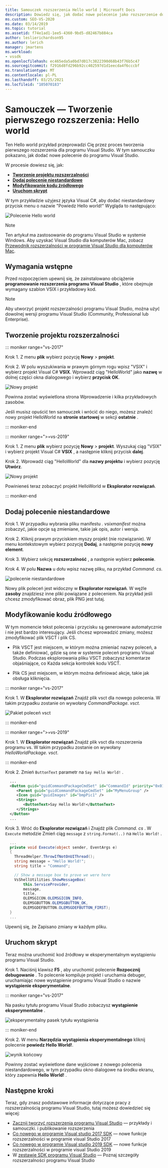 ```yaml
---
title: Samouczek rozszerzenia Hello world | Microsoft Docs
description: Dowiedz się, jak dodać nowe polecenie jako rozszerzenie do programu Visual Studio, które polega na tworzeniu projektu, dodawaniu polecenia i modyfikowaniu kodu źródłowego.
ms.custom: SEO-VS-2020
ms.date: 03/14/2019
ms.topic: tutorial
ms.assetid: f74e1ad1-1ee5-4360-9bd5-d82467b884ca
author: leslierichardson95
ms.author: lerich
manager: jmartens
ms.workload:
- vssdk
ms.openlocfilehash: ec465eda5a0bd7d017c3822390d68b43f76b5c47
ms.sourcegitcommit: f2916d8fd296b92cc402597d1d1eecda4f6cccbf
ms.translationtype: MT
ms.contentlocale: pl-PL
ms.lasthandoff: 03/25/2021
ms.locfileid: "105070183"
---
```

# <a name="tutorial---create-your-first-extension-hello-world"></a>Samouczek — Tworzenie pierwszego rozszerzenia: Hello world

Ten Hello world przykład przeprowadzi Cię przez proces tworzenia pierwszego rozszerzenia dla programu Visual Studio. W tym samouczku pokazano, jak dodać nowe polecenie do programu Visual Studio.

W procesie dowiesz się, jak:

* **[Tworzenie projektu rozszerzalności](#create-an-extensibility-project)**
* **[Dodaj polecenie niestandardowe](#add-a-custom-command)**
* **[Modyfikowanie kodu źródłowego](#modify-the-source-code)**
* **[Uruchom skrypt](#run-it)**

W tym przykładzie użyjesz języka Visual C#, aby dodać niestandardowy przycisk menu o nazwie "Powiedz Hello world!" Wygląda to następująco:

![Polecenie Hello world](media/hello-world-say-hello-world.png)

> [!NOTE]
> Ten artykuł ma zastosowanie do programu Visual Studio w systemie Windows. Aby uzyskać Visual Studio dla komputerów Mac, zobacz [Przewodnik rozszerzalności w programie Visual Studio dla komputerów Mac](/visualstudio/mac/extending-visual-studio-mac-walkthrough).

## <a name="prerequisites"></a>Wymagania wstępne

Przed rozpoczęciem upewnij się, że zainstalowano obciążenie **programowanie rozszerzenia programu Visual Studio** , które obejmuje wymagany szablon VSIX i przykładowy kod.

> [!NOTE]
> Aby utworzyć projekt rozszerzalności programu Visual Studio, można użyć dowolnej wersji programu Visual Studio (Community, Professional lub Enterprise).

## <a name="create-an-extensibility-project"></a>Tworzenie projektu rozszerzalności

::: moniker range="vs-2017"

Krok 1. Z menu **plik** wybierz pozycję **Nowy**  >  **projekt**.

Krok 2. W polu wyszukiwania w prawym górnym rogu wpisz "VSIX" i wybierz projekt Visual C# **VSIX**. Wprowadź ciąg "HelloWorld" jako **nazwę** w dolnej części okna dialogowego i wybierz **przycisk OK**.

![Nowy projekt](media/hello-world-new-project.png)

Powinna zostać wyświetlona strona Wprowadzenie i kilka przykładowych zasobów.

Jeśli musisz opuścić ten samouczek i wrócić do niego, możesz znaleźć nowy projekt HelloWorld na **stronie startowej** w sekcji **ostatnie** .

::: moniker-end

::: moniker range=">=vs-2019"

Krok 1. Z menu **plik** wybierz pozycję **Nowy**  >  **projekt**. Wyszukaj ciąg "VSIX" i wybierz projekt Visual C# **VSIX** , a następnie kliknij przycisk **dalej**.

Krok 2. Wprowadź ciąg "HelloWorld" dla **nazwy projektu** i wybierz pozycję **Utwórz**.

![Nowy projekt](media/hello-world-new-project-2019.png)

Powinieneś teraz zobaczyć projekt HelloWorld w **Eksplorator rozwiązań**.

::: moniker-end

## <a name="add-a-custom-command"></a>Dodaj polecenie niestandardowe

Krok 1. W przypadku wybrania pliku manifestu *. vsixmanifest* można zobaczyć, jakie opcje są zmieniane, takie jak opis, autor i wersja.

Krok 2. Kliknij prawym przyciskiem myszy projekt (nie rozwiązanie). W menu kontekstowym wybierz pozycję **Dodaj**, a następnie pozycję **nowy element**.

Krok 3. Wybierz sekcję **rozszerzalność** , a następnie wybierz **polecenie**.

Krok 4. W polu **Nazwa** u dołu wpisz nazwę pliku, na przykład *Command. cs*.

![polecenie niestandardowe](media/hello-world-vsix-command.png)

Nowy plik poleceń jest widoczny w **Eksplorator rozwiązań**. W węźle **zasoby** znajdziesz inne pliki powiązane z poleceniem. Na przykład jeśli chcesz zmodyfikować obraz, plik PNG jest tutaj.

## <a name="modify-the-source-code"></a>Modyfikowanie kodu źródłowego

W tym momencie tekst polecenia i przycisku są generowane automatycznie i nie jest bardzo interesujący. Jeśli chcesz wprowadzić zmiany, możesz zmodyfikować plik VSCT i plik CS.

* Plik VSCT jest miejscem, w którym można zmieniać nazwy poleceń, a także definiować, gdzie są one w systemie poleceń programu Visual Studio. Podczas eksplorowania pliku VSCT zobaczysz komentarze objaśniające, co Każda sekcja kontrolek kodu VSCT.

* Plik CS jest miejscem, w którym można definiować akcje, takie jak obsługa kliknięcia.

::: moniker range="vs-2017"

Krok 1. W **Eksplorator rozwiązań** Znajdź plik vsct dla nowego polecenia. W takim przypadku zostanie on wywołany *CommandPackage. vsct*.

![Pakiet poleceń vsct](media/hello-world-command-package-vsct.png)

::: moniker-end

::: moniker range=">=vs-2019"

Krok 1. W **Eksplorator rozwiązań** Znajdź plik vsct dla rozszerzenia programu vs. W takim przypadku zostanie on wywołany *HelloWorldPackage. vsct*.

::: moniker-end

Krok 2. Zmień `ButtonText` parametr na `Say Hello World!` .

```xml
  ...
  <Button guid="guidCommandPackageCmdSet" id="CommandId" priority="0x0100" type="Button">
     <Parent guid="guidCommandPackageCmdSet" id="MyMenuGroup" />
     <Icon guid="guidImages" id="bmpPic1" />
     <Strings>
        <ButtonText>Say Hello World!</ButtonText>
     </Strings>
  </Button>
  ...
```

Krok 3. Wróć do **Eksplorator rozwiązań** i Znajdź plik *Command. cs* . W `Execute` metodzie Zmień ciąg `message` z `string.Format(..)` na `Hello World!` .

```csharp
  ...
  private void Execute(object sender, EventArgs e)
  {
    ThreadHelper.ThrowIfNotOnUIThread();
    string message = "Hello World!";
    string title = "Command";

    // Show a message box to prove we were here
    VsShellUtilities.ShowMessageBox(
        this.ServiceProvider,
        message,
        title,
        OLEMSGICON.OLEMSGICON_INFO,
        OLEMSGBUTTON.OLEMSGBUTTON_OK,
        OLEMSGDEFBUTTON.OLEMSGDEFBUTTON_FIRST);
  }
  ...
```

Upewnij się, że Zapisano zmiany w każdym pliku.

## <a name="run-it"></a>Uruchom skrypt

Teraz można uruchomić kod źródłowy w eksperymentalnym wystąpieniu programu Visual Studio.

Krok 1. Naciśnij klawisz **F5** , aby uruchomić polecenie **Rozpocznij debugowanie** . To polecenie kompiluje projekt i uruchamia debuger, uruchamiając nowe wystąpienie programu Visual Studio o nazwie **wystąpienie eksperymentalne**.

::: moniker range="vs-2017"

Na pasku tytułu programu Visual Studio zobaczysz **wystąpienie eksperymentalne** .

![eksperymentalny pasek tytułu wystąpienia](media/hello-world-exp-instance.png)

::: moniker-end

Krok 2. W menu **Narzędzia** **wystąpienia eksperymentalnego** kliknij polecenie **powiedz Hello World!**.

![wynik końcowy](media/hello-world-final-result.png)

Powinny zostać wyświetlone dane wyjściowe z nowego polecenia niestandardowego, w tym przypadku okno dialogowe na środku ekranu, który zapewnia **Hello World!** .

## <a name="next-steps"></a>Następne kroki

Teraz, gdy znasz podstawowe informacje dotyczące pracy z rozszerzalnością programu Visual Studio, tutaj możesz dowiedzieć się więcej:

* [Zacznij tworzyć rozszerzenia programu Visual Studio](starting-to-develop-visual-studio-extensions.md) — przykłady i samouczki. i publikowanie rozszerzenia
* [Co nowego w programie Visual studio 2017 SDK](what-s-new-in-the-visual-studio-2017-sdk.md) — nowe funkcje rozszerzalności w programie visual Studio 2017
* [Co nowego w programie Visual studio 2019 SDK](whats-new-visual-studio-2019-sdk.md) — nowe funkcje rozszerzalności w programie visual Studio 2019
* W [zestawie SDK programu Visual Studio](internals/inside-the-visual-studio-sdk.md) — Poznaj szczegóły rozszerzalności programu Visual Studio
